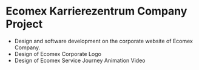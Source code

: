 # Ecomex Karrierezentrum Company Project

- Design and software development on the corporate website of Ecomex Company.
- Design of Ecomex Corporate Logo
- Design of Ecomex Service Journey Animation Video
